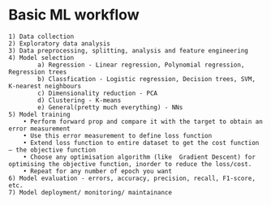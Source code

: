 # Basic ML workflow
    1) Data collection
    2) Exploratory data analysis
    3) Data preprocessing, splitting, analysis and feature engineering
    4) Model selection 
    		a) Regression - Linear regression, Polynomial regression, Regression trees  
    		b) Classfication - Logistic regression, Decision trees, SVM, K-nearest neighbours
   			c) Dimensionality reduction - PCA
    		d) Clustering - K-means
    		e) General(pretty much everything) - NNs 
    5) Model training
    	• Perform forward prop and compare it with the target to obtain an error measurement
    	• Use this error measurement to define loss function
    	• Extend loss function to entire dataset to get the cost function – the objective function
    	• Choose any optimisation algorithm (like  Gradient Descent) for optimising the objective function, inorder to reduce the loss/cost. 
    	• Repeat for any number of epoch you want
    6) Model evaluation - errors, accuracy, precision, recall, F1-score, etc.
    7) Model deployment/ monitoring/ maintainance